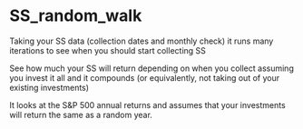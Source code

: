 # SS_random_walk
Taking your SS data (collection dates and monthly check) it runs many iterations to see when you should start collecting SS

See how much your SS will return depending on when you collect assuming you invest it all and it compounds (or equivalently, not taking out of your existing investments)

It looks at the S&P 500 annual returns and assumes that your investments will return the same as a random year.
